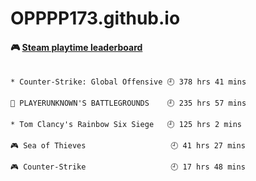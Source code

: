 # OPPPP173.github.io
#### 🎮 <a href="https://gist.github.com/OPPPP173/3d0fa8da2f69931cb499fc673f53f1af" target="_blank">Steam playtime leaderboard</a>



<!-- play_time starts -->



```text

* Counter-Strike: Global Offensive 🕘 378 hrs 41 mins

🍳 PLAYERUNKNOWN'S BATTLEGROUNDS    🕘 235 hrs 57 mins

* Tom Clancy's Rainbow Six Siege   🕘 125 hrs 2 mins

🎮 Sea of Thieves                   🕘 41 hrs 27 mins

🎮 Counter-Strike                   🕘 17 hrs 48 mins

```
